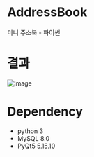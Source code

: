 # AddressBook
미니 주소북 - 파이썬

# 결과
![image](https://github.com/user-attachments/assets/0643935f-132e-443c-b48c-d910fde0d8a4)

# Dependency
- python 3
- MySQL 8.0
- PyQt5 5.15.10
